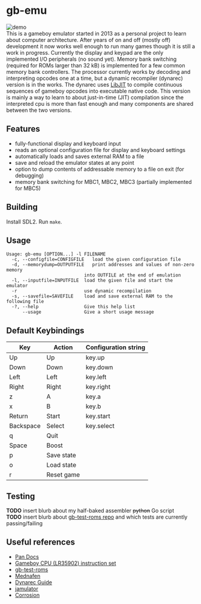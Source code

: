# gb-emu
![demo](https://github.com/ayrtonm/gb-emu/blob/master/demo.gif)  
This is a gameboy emulator started in 2013 as a personal project to learn about computer architecture. After years of on and off (mostly off) development it now works well enough to run many games though it is still a work in progress. Currently the display and keypad are the only implemented I/O peripherals (no sound yet). Memory bank switching (required for ROMs larger than 32 kB) is implemented for a few common memory bank controllers. The processor currently works by decoding and interpreting opcodes one at a time, but a dynamic recompiler (dynarec) version is in the works. The dynarec uses [LibJIT](https://www.gnu.org/software/libjit/) to compile continuous sequences of gameboy opcodes into executable native code. This version is mainly a way to learn to about just-in-time (JIT) compilation since the interpreted cpu is more than fast enough and many components are shared between the two versions.

## Features
- fully-functional display and keyboard input
- reads an optional configuration file for display and keyboard settings 
- automatically loads and saves external RAM to a file
- save and reload the emulator states at any point
- option to dump contents of addressable memory to a file on exit (for debugging)
- memory bank switching for MBC1, MBC2, MBC3 (partially implemented for MBC5)

## Building
Install SDL2. Run `make`.

## Usage
    Usage: gb-emu [OPTION...] -l FILENAME
      -c, --configfile=CONFIGFILE   load the given configuration file
      -d, --memorydump=OUTPUTFILE   print addresses and values of non-zero memory
                                 into OUTFILE at the end of emulation
      -l, --inputfile=INPUTFILE  load the given file and start the emulator
      -r                         use dynamic recompilation
      -s, --savefile=SAVEFILE    load and save external RAM to the following file
      -?, --help                 Give this help list
          --usage                Give a short usage message

## Default Keybindings

| Key       | Action     | Configuration string   |
| --------- | ---------- | ---------------------- |
| Up        | Up         | key.up                 |
| Down      | Down       | key.down               |
| Left      | Left       | key.left               |
| Right     | Right      | key.right              |
| z         | A          | key.a                  |
| x         | B          | key.b                  |
| Return    | Start      | key.start              |
| Backspace | Select     | key.select             |
| q         | Quit       |                        |
| Space     | Boost      |                        |
| p         | Save state |                        |
| o         | Load state |                        |
| r         | Reset game |                        |

 
## Testing
**TODO** insert blurb about my half-baked assembler ~~python~~ Go script  
**TODO** insert blurb about [gb-test-roms repo](https://github.com/retrio/gb-test-roms) and which tests are currently passing/failing

## Useful references

- [Pan Docs](https://problemkaputt.de/pandocs.htm)
- [Gameboy CPU (LR35902) instruction set](http://www.pastraiser.com/cpu/gameboy/gameboy_opcodes.html)
- [gb-test-roms](https://github.com/retrio/gb-test-roms)
- [Mednafen](https://mednafen.github.io/)
- [Dynarec Guide](https://github.com/marco9999/Dynarec_Guide)
- [jamulator](https://andrewkelley.me/post/jamulator.html)
- [Corrosion](https://bheisler.github.io/post/experiments-in-nes-jit-compilation/)

